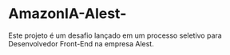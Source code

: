 # AmazonIA-Alest-
Este projeto é um desafio lançado em um processo seletivo para Desenvolvedor Front-End na empresa Alest.

